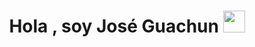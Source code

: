 <h1 align="center"><b>Hola , soy José Guachun </b><img src="https://media.giphy.com/media/hvRJCLFzcasrR4ia7z/giphy.gif" width="35"></h1>

